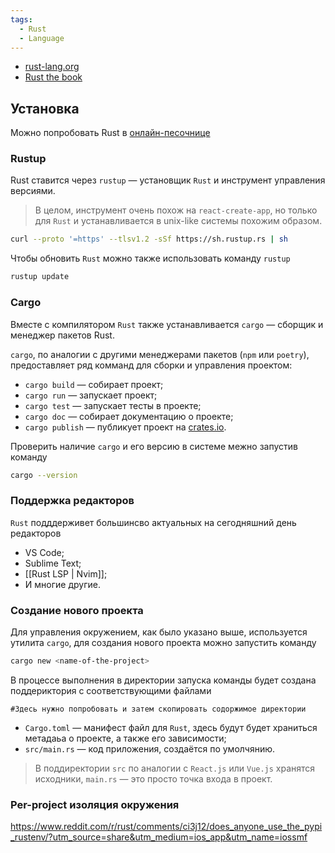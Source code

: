 ```yaml
---
tags:
  - Rust
  - Language
---
```


- [rust-lang.org](https://www.rust-lang.org/)
- [Rust the book](https://doc.rust-lang.org/book/)

## Установка

Можно попробовать Rust в [онлайн-песочнице](https://play.rust-lang.org/)

### Rustup

Rust ставится через `rustup` — установщик `Rust` и инструмент управления версиями.

> В целом, инструмент очень похож на `react-create-app`, но только для `Rust` и устанавливается в unix-like системы похожим образом.

```zsh
curl --proto '=https' --tlsv1.2 -sSf https://sh.rustup.rs | sh
```
Чтобы обновить `Rust` можно также использовать команду `rustup`

```zsh
rustup update
```

### Cargo

Вместе с компилятором `Rust` также устанавливается `cargo` — сборщик и менеджер пакетов Rust.

`cargo`, по аналогии с другими менеджерами пакетов (`npm` или `poetry`), предоставляет ряд комманд для сборки и управления проектом:

- `cargo build` — собирает проект;
- `cargo run` — запускает проект;
- `cargo test` — запускает тесты в проекте;
- `cargo doc` — собирает документацию о проекте;
- `cargo publish` — публикует проект на [crates.io](https://crates.io/).

Проверить наличие `cargo` и его версию в системе межно запустив команду

```zsh
cargo --version
```

### Поддержка редакторов

`Rust` подддерживет большинсво актуальных на сегодняшний день редакторов

- VS Code;
- Sublime Text;
- [[Rust LSP | Nvim]];
- И многие другие.

### Создание нового проекта

Для управления окружением, как было указано выше, используется утилита `cargo`, для создания нового проекта можно запустить команду

```zsh
cargo new <name-of-the-project>
```

В процессе выполнения в директории запуска команды будет создана поддериктория с соответствующими файлами

```
#Здесь нужно попробовать и затем скопировать содоржимое директории
```

- `Cargo.toml` — манифест файл для `Rust`, здесь будут будет храниться метадаьа о проекте, а также его зависимости;
- `src/main.rs`  — код приложения, создаётся по умолчянию.

> В поддиректории `src` по аналогии с `React.js` или `Vue.js` хранятся исходники, `main.rs` — это просто точка входа в проект.
> 


### Per-project изоляция окружения

https://www.reddit.com/r/rust/comments/ci3j12/does_anyone_use_the_pypi_rustenv/?utm_source=share&utm_medium=ios_app&utm_name=iossmf

